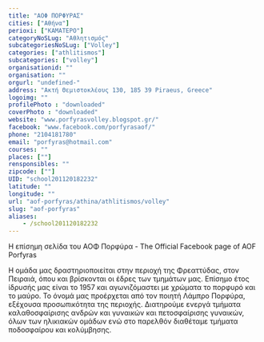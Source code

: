 ```yaml
---
title: "ΑΟΦ ΠΟΡΦΥΡΑΣ"
cities: ["Αθήνα"]
perioxi: ["ΚΑΜΑΤΕΡΟ"]
categoryNoSLug: "Αθλητισμός"
subcategoriesNoSLug: ["Volley"]
categories: ["athlitismos"]
subcategories: ["volley"]
organisationid: ""
organisation: ""
orgurl: "undefined-"
address: "Ακτή Θεμιστοκλέους 130, 185 39 Piraeus, Greece"
logoimg: ""
profilePhoto : "downloaded"
coverPhoto : "downloaded"
website: "www.porfyrasvolley.blogspot.gr/"
facebook: "www.facebook.com/porfyrasaof/"
phone: "2104181780"
email: "porfyras@hotmail.com"
courses: ""
places: [""]
rensponsibles: ""
zipcode: [""]
UID: "school201120182232"
latitude: ""
longitude: ""
url: "aof-porfyras/athina/athlitismos/volley"
slug: "aof-porfyras"
aliases:
    - /school201120182232
---
```



Η επίσημη σελίδα του ΑΟΦ Πορφύρα - The Official Facebook page of AOF Porfyras

Η ομάδα μας δραστηριοποιείται στην περιοχή της Φρεαττύδας, στον Πειραιά, όπου και βρίσκονται οι έδρες των τμημάτων μας. Επίσημο έτος ίδρυσής μας είναι το 1957 και αγωνιζόμαστει με χρώματα το πορφυρό και το μαύρο. Το όνομά μας προέρχεται από τον ποιητή Λάμπρο Πορφύρα, εξέχουσα προσωπικότητα της περιοχής. Διατηρούμε ενεργά τμήματα καλαθοσφαίρισης ανδρών και γυναικών και πετοσφαίρισης γυναικών, όλων των ηλικιακών ομάδων ενώ στο παρελθόν διαθέταμε τμήματα ποδοσφαίρου και κολύμβησης.